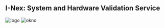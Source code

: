 ## I-Nex: System and Hardware Validation Service

![logo](http://i-nex.linux.pl/wp-content/uploads/inexcerb.png)
![okno](http://wstaw.org/m/2014/04/03/I-Nex_-_Cerbero.png)
